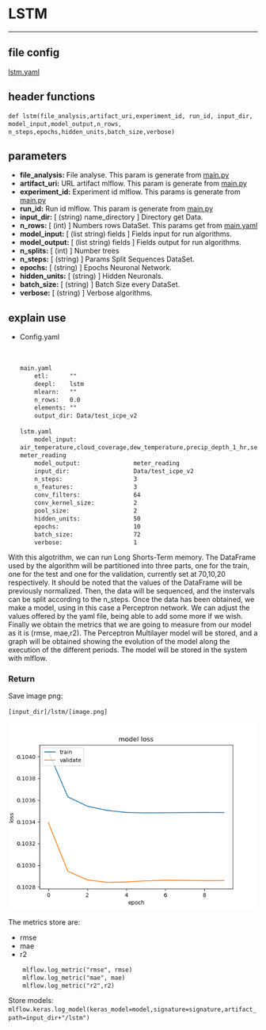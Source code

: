 # LSTM
---
## file config
[lstm.yaml](../Config/lstm.yaml)

## header functions

~~~
def lstm(file_analysis,artifact_uri,experiment_id, run_id, input_dir, model_input,model_output,n_rows,
n_steps,epochs,hidden_units,batch_size,verbose)
~~~
## parameters
*   **file_analysis:** File analyse. This param is generate from [main.py](../main.py)
*   **artifact_uri:** URL artifact mlflow. This param is generate from [main.py](../main.py)
*   **experiment_id:** Experiment id mlflow. This params is generate from [main.py](../main.py)
*   **run_id:** Run id mlflow. This param is generate from [main.py](../main.py)
*   **input_dir:** [ (string) name_directory ] Directory get Data.
*   **n_rows:** [ (int) ] Numbers rows DataSet. This params get from [main.yaml](main.yaml)
*   **model_input:** [ (list string) fields ] Fields input for run algorithms.
*   **model_output:** [ (list string) fields ] Fields output for run algorithms.
*   **n_splits:**  [ (int) ] Number trees
*   **n_steps:** [ (string) ] Params Split Sequences DataSet.
*   **epochs:** [ (string) ] Epochs Neuronal Network.
*   **hidden_units:** [ (string) ] Hidden Neuronals.
*   **batch_size:** [ (string) ] Batch Size every DataSet.
*   **verbose:** [ (string) ] Verbose algorithms.


## explain use

*   Config.yaml 

    ~~~


    main.yaml
        etl:      ""
        deepl:    lstm
        mlearn:   ""
        n_rows:   0.0
        elements: ""
        output_dir: Data/test_icpe_v2

    lstm.yaml
        model_input:                air_temperature,cloud_coverage,dew_temperature,precip_depth_1_hr,sea_level_pressure, meter_reading  
        model_output:               meter_reading 
        input_dir:                  Data/test_icpe_v2
        n_steps:                    3
        n_features:                 3
        conv_filters:               64
        conv_kernel_size:           2
        pool_size:                  2
        hidden_units:               50
        epochs:                     10
        batch_size:                 72
        verbose:                    1
    ~~~

With this algotrithm, we can run Long Shorts-Term memory. The DataFrame used by the algorithm will be partitioned into three parts, one for the train, one for the test and one for the validation, currently set at 70,10,20 respectively. It should be noted that the values of the DataFrame will be previously normalized.  Then, the data will be sequenced, and the instervals can be split according to the n_steps. Once the data has been obtained, we make a model, using in this case a Perceptron network. We can adjust the values offered by the yaml file, being able to add some more if we wish. Finally we obtain the metrics that we are going to measure from our model as it is (rmse, mae,r2). The Perceptron Multilayer model will be stored, and a graph will be obtained showing the evolution of the model along the execution of the different periods. The model will be stored in the system with mlflow. 

### Return

Save image png:

`[input_dir]/lstm/[image.png]`

![lstm](img/lstm.png)


The metrics store are:
- rmse
- mae
- r2

~~~
    mlflow.log_metric("rmse", rmse)
    mlflow.log_metric("mae", mae)
    mlflow.log_metric("r2",r2)
~~~

Store models:
`mlflow.keras.log_model(keras_model=model,signature=signature,artifact_path=input_dir+"/lstm")`